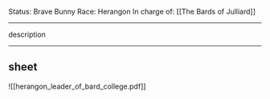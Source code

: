 Status: Brave Bunny
Race: Herangon
In charge of: [[The Bards of Julliard]]

---

description

---

## sheet

![[herangon_leader_of_bard_college.pdf]]